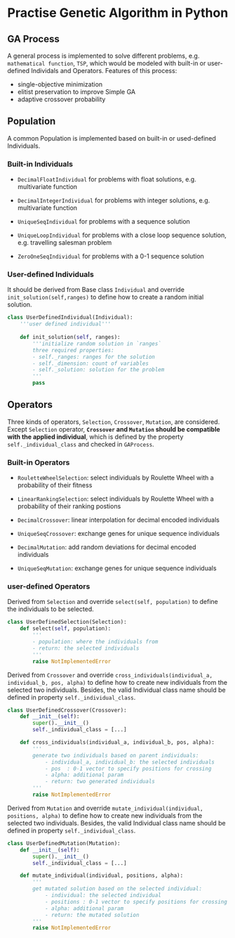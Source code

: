 # Practise Genetic Algorithm in Python

## GA Process

A general process is implemented to solve different problems, e.g. `mathematical function`, `TSP`, which would be modeled with built-in or user-defined Individals and Operators. Features of this process:

- single-objective minimization
- elitist preservation to improve Simple GA
- adaptive crossover probability

## Population

A common Population is implemented based on built-in or used-defined Individuals.

### Built-in Individuals

- `DecimalFloatIndividual` for problems with float solutions, e.g. multivariate function
- `DecimalIntegerIndividual` for problems with integer solutions, e.g. multivariate function

- `UniqueSeqIndividual` for problems with a sequence solution
- `UniqueLoopIndividual` for problems with a close loop sequence solution, e.g. travelling salesman problem
- `ZeroOneSeqIndividual` for problems with a 0-1 sequence solution


### User-defined Individuals

It should be derived from Base class `Individual` and override `init_solution(self,ranges)` to define how to create a random initial solution.

```python
class UserDefinedIndividual(Individual):
    '''user defined individual'''
    
    def init_solution(self, ranges):
        '''initialize random solution in `ranges`
        three required properties:
        - self._ranges: ranges for the solution
        - self._dimension: count of variables
        - self._solution: solution for the problem
        '''
        pass
```

## Operators

Three kinds of operators, `Selection`, `Crossover`, `Mutation`, are considered. Except `Selection` operator, **`Crossover` and `Mutation` should be compatible with the applied individual**, which is defined by the property `self._individual_class` and checked in `GAProcess`.

### Built-in Operators

- `RouletteWheelSelection`: select individuals by Roulette Wheel with a probability of their fitness
- `LinearRankingSelection`: select individuals by Roulette Wheel with a probability of their ranking postions

- `DecimalCrossover`: linear interpolation for decimal encoded individuals
- `UniqueSeqCrossover`: exchange genes for unique sequence individuals

- `DecimalMutation`: add random deviations for decimal encoded individuals
- `UniqueSeqMutation`: exchange genes for unique sequence individuals


### user-defined Operators

Derived from `Selection` and override `select(self, population)` to define the individuals to be selected.

```python
class UserDefinedSelection(Selection):
    def select(self, population):
        '''
        - population: where the individuals from
        - return: the selected individuals
        '''
        raise NotImplementedError
```

Derived from `Crossover` and override `cross_individuals(individual_a, individual_b, pos, alpha)` to define how to create new individuals from the selected two individuals. Besides, the valid Individual class name should be defined in property `self._individual_class`.

```python
class UserDefinedCrossover(Crossover):
    def __init__(self):
        super().__init__()
        self._individual_class = [...]

    def cross_individuals(individual_a, individual_b, pos, alpha):
        '''
        generate two individuals based on parent individuals:
            - individual_a, individual_b: the selected individuals
            - pos  : 0-1 vector to specify positions for crossing
            - alpha: additional param
            - return: two generated individuals
        '''
        raise NotImplementedError
```


Derived from `Mutation` and override `mutate_individual(individual, positions, alpha)` to define how to create new individuals from the selected two individuals. Besides, the valid Individual class name should be defined in property `self._individual_class`.

```python
class UserDefinedMutation(Mutation):
    def __init__(self):
        super().__init__()
        self._individual_class = [...]

    def mutate_individual(individual, positions, alpha):
        '''
        get mutated solution based on the selected individual:
            - individual: the selected individual
            - positions : 0-1 vector to specify positions for crossing
            - alpha: additional param
            - return: the mutated solution
        '''
        raise NotImplementedError
```
